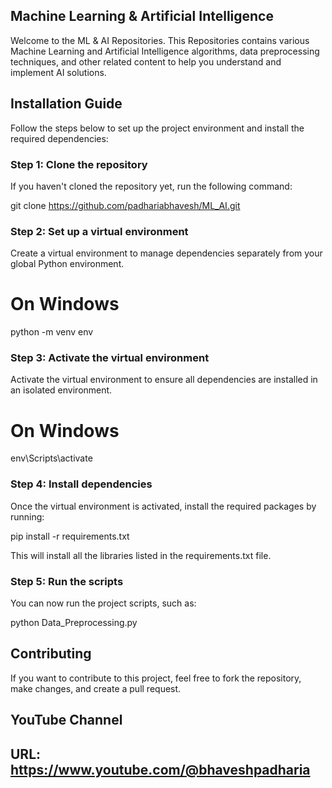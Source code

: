 
## Machine Learning & Artificial Intelligence 

Welcome to the ML & AI Repositories. This Repositories contains various Machine Learning and Artificial Intelligence algorithms, data preprocessing techniques, and other related content to help you understand and implement AI solutions.

## Installation Guide

Follow the steps below to set up the project environment and install the required dependencies:
### Step 1: Clone the repository

If you haven't cloned the repository yet, run the following command:

git clone https://github.com/padhariabhavesh/ML_AI.git

### Step 2: Set up a virtual environment

Create a virtual environment to manage dependencies separately from your global Python environment.

# On Windows
python -m venv env

### Step 3: Activate the virtual environment

Activate the virtual environment to ensure all dependencies are installed in an isolated environment.

# On Windows
env\Scripts\activate

### Step 4: Install dependencies

Once the virtual environment is activated, install the required packages by running:

pip install -r requirements.txt

This will install all the libraries listed in the requirements.txt file.

### Step 5: Run the scripts

You can now run the project scripts, such as:

python Data_Preprocessing.py

## Contributing

If you want to contribute to this project, feel free to fork the repository, make changes, and create a pull request.

## YouTube Channel

## URL: https://www.youtube.com/@bhaveshpadharia